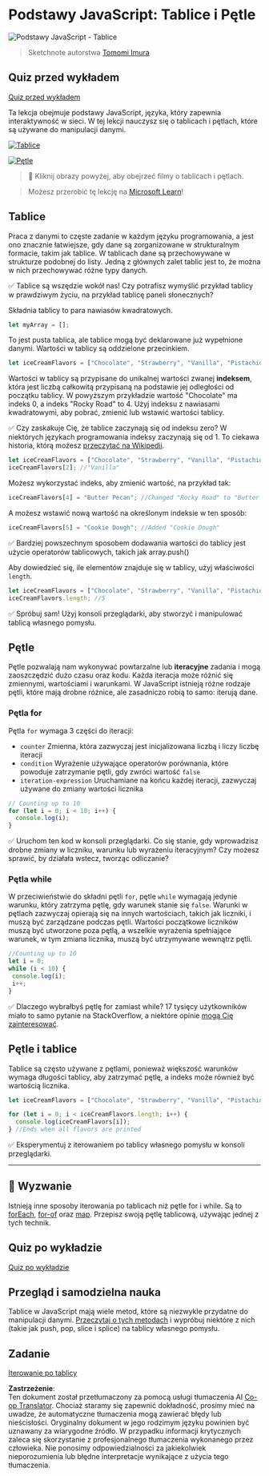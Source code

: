 <!--
CO_OP_TRANSLATOR_METADATA:
{
  "original_hash": "3f7f87871312cf6cc12662da7d973182",
  "translation_date": "2025-08-24T12:19:55+00:00",
  "source_file": "2-js-basics/4-arrays-loops/README.md",
  "language_code": "pl"
}
-->
# Podstawy JavaScript: Tablice i Pętle

![Podstawy JavaScript - Tablice](../../../../sketchnotes/webdev101-js-arrays.png)
> Sketchnote autorstwa [Tomomi Imura](https://twitter.com/girlie_mac)

## Quiz przed wykładem
[Quiz przed wykładem](https://ff-quizzes.netlify.app/web/quiz/13)

Ta lekcja obejmuje podstawy JavaScript, języka, który zapewnia interaktywność w sieci. W tej lekcji nauczysz się o tablicach i pętlach, które są używane do manipulacji danymi.

[![Tablice](https://img.youtube.com/vi/1U4qTyq02Xw/0.jpg)](https://youtube.com/watch?v=1U4qTyq02Xw "Tablice")

[![Pętle](https://img.youtube.com/vi/Eeh7pxtTZ3k/0.jpg)](https://www.youtube.com/watch?v=Eeh7pxtTZ3k "Pętle")

> 🎥 Kliknij obrazy powyżej, aby obejrzeć filmy o tablicach i pętlach.

> Możesz przerobić tę lekcję na [Microsoft Learn](https://docs.microsoft.com/learn/modules/web-development-101-arrays/?WT.mc_id=academic-77807-sagibbon)!

## Tablice

Praca z danymi to częste zadanie w każdym języku programowania, a jest ono znacznie łatwiejsze, gdy dane są zorganizowane w strukturalnym formacie, takim jak tablice. W tablicach dane są przechowywane w strukturze podobnej do listy. Jedną z głównych zalet tablic jest to, że można w nich przechowywać różne typy danych.

✅ Tablice są wszędzie wokół nas! Czy potrafisz wymyślić przykład tablicy w prawdziwym życiu, na przykład tablicę paneli słonecznych?

Składnia tablicy to para nawiasów kwadratowych.

```javascript
let myArray = [];
```

To jest pusta tablica, ale tablice mogą być deklarowane już wypełnione danymi. Wartości w tablicy są oddzielone przecinkiem.

```javascript
let iceCreamFlavors = ["Chocolate", "Strawberry", "Vanilla", "Pistachio", "Rocky Road"];
```

Wartości w tablicy są przypisane do unikalnej wartości zwanej **indeksem**, która jest liczbą całkowitą przypisaną na podstawie jej odległości od początku tablicy. W powyższym przykładzie wartość "Chocolate" ma indeks 0, a indeks "Rocky Road" to 4. Użyj indeksu z nawiasami kwadratowymi, aby pobrać, zmienić lub wstawić wartości tablicy.

✅ Czy zaskakuje Cię, że tablice zaczynają się od indeksu zero? W niektórych językach programowania indeksy zaczynają się od 1. To ciekawa historia, którą możesz [przeczytać na Wikipedii](https://en.wikipedia.org/wiki/Zero-based_numbering).

```javascript
let iceCreamFlavors = ["Chocolate", "Strawberry", "Vanilla", "Pistachio", "Rocky Road"];
iceCreamFlavors[2]; //"Vanilla"
```

Możesz wykorzystać indeks, aby zmienić wartość, na przykład tak:

```javascript
iceCreamFlavors[4] = "Butter Pecan"; //Changed "Rocky Road" to "Butter Pecan"
```

A możesz wstawić nową wartość na określonym indeksie w ten sposób:

```javascript
iceCreamFlavors[5] = "Cookie Dough"; //Added "Cookie Dough"
```

✅ Bardziej powszechnym sposobem dodawania wartości do tablicy jest użycie operatorów tablicowych, takich jak array.push()

Aby dowiedzieć się, ile elementów znajduje się w tablicy, użyj właściwości `length`.

```javascript
let iceCreamFlavors = ["Chocolate", "Strawberry", "Vanilla", "Pistachio", "Rocky Road"];
iceCreamFlavors.length; //5
```

✅ Spróbuj sam! Użyj konsoli przeglądarki, aby stworzyć i manipulować tablicą własnego pomysłu.

## Pętle

Pętle pozwalają nam wykonywać powtarzalne lub **iteracyjne** zadania i mogą zaoszczędzić dużo czasu oraz kodu. Każda iteracja może różnić się zmiennymi, wartościami i warunkami. W JavaScript istnieją różne rodzaje pętli, które mają drobne różnice, ale zasadniczo robią to samo: iterują dane.

### Pętla for

Pętla `for` wymaga 3 części do iteracji:
- `counter` Zmienna, która zazwyczaj jest inicjalizowana liczbą i liczy liczbę iteracji
- `condition` Wyrażenie używające operatorów porównania, które powoduje zatrzymanie pętli, gdy zwróci wartość `false`
- `iteration-expression` Uruchamiane na końcu każdej iteracji, zazwyczaj używane do zmiany wartości licznika
  
```javascript
// Counting up to 10
for (let i = 0; i < 10; i++) {
  console.log(i);
}
```

✅ Uruchom ten kod w konsoli przeglądarki. Co się stanie, gdy wprowadzisz drobne zmiany w liczniku, warunku lub wyrażeniu iteracyjnym? Czy możesz sprawić, by działała wstecz, tworząc odliczanie?

### Pętla while

W przeciwieństwie do składni pętli `for`, pętle `while` wymagają jedynie warunku, który zatrzyma pętlę, gdy warunek stanie się `false`. Warunki w pętlach zazwyczaj opierają się na innych wartościach, takich jak liczniki, i muszą być zarządzane podczas pętli. Wartości początkowe liczników muszą być utworzone poza pętlą, a wszelkie wyrażenia spełniające warunek, w tym zmiana licznika, muszą być utrzymywane wewnątrz pętli.

```javascript
//Counting up to 10
let i = 0;
while (i < 10) {
 console.log(i);
 i++;
}
```

✅ Dlaczego wybrałbyś pętlę for zamiast while? 17 tysięcy użytkowników miało to samo pytanie na StackOverflow, a niektóre opinie [mogą Cię zainteresować](https://stackoverflow.com/questions/39969145/while-loops-vs-for-loops-in-javascript).

## Pętle i tablice

Tablice są często używane z pętlami, ponieważ większość warunków wymaga długości tablicy, aby zatrzymać pętlę, a indeks może również być wartością licznika.

```javascript
let iceCreamFlavors = ["Chocolate", "Strawberry", "Vanilla", "Pistachio", "Rocky Road"];

for (let i = 0; i < iceCreamFlavors.length; i++) {
  console.log(iceCreamFlavors[i]);
} //Ends when all flavors are printed
```

✅ Eksperymentuj z iterowaniem po tablicy własnego pomysłu w konsoli przeglądarki. 

---

## 🚀 Wyzwanie

Istnieją inne sposoby iterowania po tablicach niż pętle for i while. Są to [forEach](https://developer.mozilla.org/docs/Web/JavaScript/Reference/Global_Objects/Array/forEach), [for-of](https://developer.mozilla.org/docs/Web/JavaScript/Reference/Statements/for...of) oraz [map](https://developer.mozilla.org/docs/Web/JavaScript/Reference/Global_Objects/Array/map). Przepisz swoją pętlę tablicową, używając jednej z tych technik.

## Quiz po wykładzie
[Quiz po wykładzie](https://ff-quizzes.netlify.app/web/quiz/14)

## Przegląd i samodzielna nauka

Tablice w JavaScript mają wiele metod, które są niezwykle przydatne do manipulacji danymi. [Przeczytaj o tych metodach](https://developer.mozilla.org/docs/Web/JavaScript/Reference/Global_Objects/Array) i wypróbuj niektóre z nich (takie jak push, pop, slice i splice) na tablicy własnego pomysłu.

## Zadanie

[Iterowanie po tablicy](assignment.md)

**Zastrzeżenie**:  
Ten dokument został przetłumaczony za pomocą usługi tłumaczenia AI [Co-op Translator](https://github.com/Azure/co-op-translator). Chociaż staramy się zapewnić dokładność, prosimy mieć na uwadze, że automatyczne tłumaczenia mogą zawierać błędy lub nieścisłości. Oryginalny dokument w jego rodzimym języku powinien być uznawany za wiarygodne źródło. W przypadku informacji krytycznych zaleca się skorzystanie z profesjonalnego tłumaczenia wykonanego przez człowieka. Nie ponosimy odpowiedzialności za jakiekolwiek nieporozumienia lub błędne interpretacje wynikające z użycia tego tłumaczenia.
